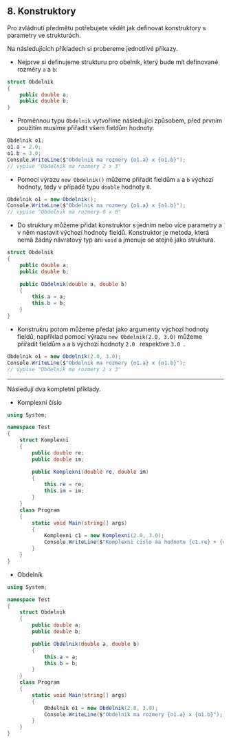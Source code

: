 ## 8. Konstruktory 

Pro zvládnutí předmětu potřebujete vědět jak definovat konstruktory s parametry ve strukturách. 

Na následujících příkladech si probereme jednotlivé příkazy. 

* Nejprve si definujeme strukturu pro obelník, který bude mít definované rozměry `a` a `b`:
```cs 
struct Obdelnik
{
    public double a;
    public double b;
}
```
* Proměnnou typu `Obdelnik` vytvoříme následující způsobem, před prvním použitím musíme přiřadit všem fieldům hodnoty.
```cs 
Obdelnik o1;
o1.a = 2.0;
o1.b = 3.0;
Console.WriteLine($"Obdelnik ma rozmery {o1.a} x {o1.b}");
// vypise "Obdelnik ma rozmery 2 x 3"
```
* Pomocí výrazu `new Obdelnik()` můžeme přiřadit fieldům `a` a `b` výchozí hodnoty, tedy v případě typu `double` hodnoty `0`.
```cs 
Obdelnik o1 = new Obdelnik();
Console.WriteLine($"Obdelnik ma rozmery {o1.a} x {o1.b}");
// vypise "Obdelnik ma rozmery 0 x 0"
```
* Do struktury můžeme přidat konstruktor s jedním nebo více parametry a v něm nastavit výchozí hodnoty fieldů. Konstruktor je metoda, která nemá žádný návratový typ ani `void` a jmenuje se stejně jako struktura.
```cs 
struct Obdelnik
{
    public double a;
    public double b;

    public Obdelnik(double a, double b)
    {
        this.a = a;
        this.b = b;
    }
}
```
* Konstrukru potom můžeme předat jako argumenty výchozí hodnoty fieldů, například pomocí výrazu `new Obdelnik(2.0, 3.0)` můžeme přiřadit fieldům `a` a `b` výchozí hodnoty `2.0 ` respektive `3.0 `.
```cs 
Obdelnik o1 = new Obdelnik(2.0, 3.0);
Console.WriteLine($"Obdelnik ma rozmery {o1.a} x {o1.b}");
// vypise "Obdelnik ma rozmery 2 x 3"
```
---
Následují dva kompletní příklady.

- Komplexní číslo

```cs 
using System;

namespace Test
{
    struct Komplexni
    {
        public double re;
        public double im;

        public Komplexni(double re, double im)
        {
            this.re = re;
            this.im = im;
        }
    }
    class Program
    {
        static void Main(string[] args)
        {
            Komplexni c1 = new Komplexni(2.0, 3.0);
            Console.WriteLine($"Komplexni cislo ma hodnotu {c1.re} + {c1.im}i");
        }
    }
}
```

- Obdelník

```cs 
using System;

namespace Test
{
    struct Obdelnik
    {
        public double a;
        public double b;

        public Obdelnik(double a, double b)
        {
            this.a = a;
            this.b = b;
        }
    }
    class Program
    {
        static void Main(string[] args)
        {
            Obdelnik o1 = new Obdelnik(2.0, 3.0);
            Console.WriteLine($"Obdelnik ma rozmery {o1.a} x {o1.b}");
        }
    }
}
```
